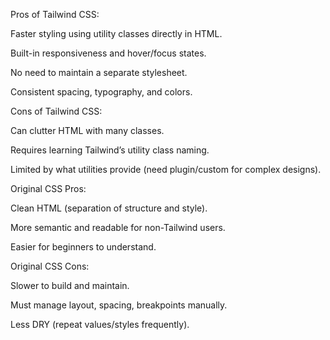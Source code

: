 Pros of Tailwind CSS:

Faster styling using utility classes directly in HTML.

Built-in responsiveness and hover/focus states.

No need to maintain a separate stylesheet.

Consistent spacing, typography, and colors.

Cons of Tailwind CSS:

Can clutter HTML with many classes.

Requires learning Tailwind’s utility class naming.

Limited by what utilities provide (need plugin/custom for complex designs).

Original CSS Pros:

Clean HTML (separation of structure and style).

More semantic and readable for non-Tailwind users.

Easier for beginners to understand.

Original CSS Cons:

Slower to build and maintain.

Must manage layout, spacing, breakpoints manually.

Less DRY (repeat values/styles frequently).
